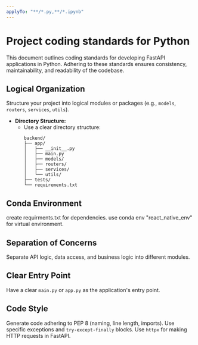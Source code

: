 ```yaml
---
applyTo: "**/*.py,**/*.ipynb"
---
```

# Project coding standards for Python

This document outlines coding standards for developing FastAPI applications in Python. Adhering to these standards ensures consistency, maintainability, and readability of the codebase.

## Logical Organization
   Structure your project into logical modules or packages (e.g., `models`, `routers`, `services`, `utils`).

* **Directory Structure:**
    * Use a clear directory structure:
        ```
        backend/
        ├── app/
        │   ├── __init__.py
        │   ├── main.py
        │   ├── models/
        │   ├── routers/
        │   ├── services/
        │   └── utils/
        ├── tests/
        └── requirements.txt
        ```
## Conda Environment
   create requirments.txt for dependencies.
   use conda env "react_native_env" for virtual environment.

## Separation of Concerns
Separate API logic, data access, and business logic into different modules.

## Clear Entry Point
Have a clear `main.py` or `app.py` as the application's entry point.

## Code Style
   Generate code adhering to PEP 8 (naming, line length, imports).
   Use specific exceptions and `try-except-finally` blocks.
   Use `httpx` for making HTTP requests in FastAPI.
